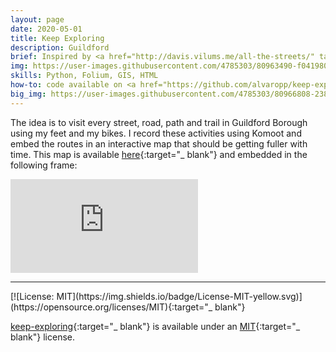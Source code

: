 ```yaml
---
layout: page
date: 2020-05-01
title: Keep Exploring
description: Guildford
brief: Inspired by <a href="http://davis.vilums.me/all-the-streets/" target="_blank">Davis Vilums</a> and <a href="https://imjustwalkin.com/" target="_blank">Matt Green</a>, I've started walking and cycling all the streets and paths in Guildford Borough. This is just a way of turning something that I was kind of doing already into a more systematic and data rich project that can make the COVID-19 lockdown more enjoyable.
img: https://user-images.githubusercontent.com/4785303/80963490-f0419800-8e06-11ea-9405-f0708091582a.jpg
skills: Python, Folium, GIS, HTML
how-to: code available on <a href="https://github.com/alvaropp/keep-exploring" target="_blank">GitHub</a>
big_img: https://user-images.githubusercontent.com/4785303/80966808-23872580-8e0d-11ea-9e97-dcb6e316106d.gif
---
```


The idea is to visit every street, road, path and trail in Guildford Borough using my feet and my bikes. I record these activities using Komoot and embed the routes in an interactive map that should be getting fuller with time. This map is available [here](http://alvarop.me/keep-exploring/){:target="_ blank"} and embedded in the following frame:
<div class="video-container">
  <iframe src="http://alvarop.me/keep-exploring/" frameborder="0" allowfullscreen></iframe>
</div>


<hr>
[![License: MIT](https://img.shields.io/badge/License-MIT-yellow.svg)](https://opensource.org/licenses/MIT){:target="_ blank"}

[keep-exploring](https://github.com/alvaropp/keep-exploring){:target="_ blank"} is available under an [MIT](https://opensource.org/licenses/MIT){:target="_ blank"} license.

